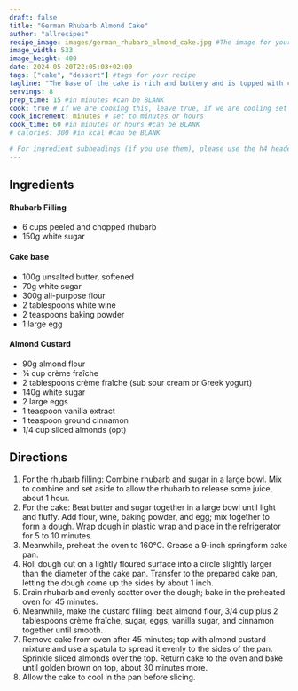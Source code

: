 ```yaml
---
draft: false
title: "German Rhubarb Almond Cake"
author: "allrecipes"
recipe_image: images/german_rhubarb_almond_cake.jpg #The image for your recipe
image_width: 533
image_height: 400
date: 2024-05-20T22:05:03+02:00
tags: ["cake", "dessert"] #tags for your recipe
tagline: "The base of the cake is rich and buttery and is topped with chopped rhubarb and a decadent baked almond custard."
servings: 8
prep_time: 15 #in minutes #can be BLANK
cook: true # If we are cooking this, leave true, if we are cooling set to false
cook_increment: minutes # set to minutes or hours
cook_time: 60 #in minutes or hours #can be BLANK
# calories: 300 #in kcal #can be BLANK

# For ingredient subheadings (if you use them), please use the h4 header.  For print view I have those elements targeted
---
```



## Ingredients

#### Rhubarb Filling
- 6 cups peeled and chopped rhubarb
- 150g white sugar

#### Cake base
- 100g unsalted butter, softened
- 70g white sugar
- 300g all-purpose flour
- 2 tablespoons white wine
- 2 teaspoons baking powder
- 1 large egg

#### Almond Custard
- 90g almond flour
- ¾ cup crème fraîche
- 2 tablespoons crème fraîche (sub sour cream or Greek yogurt)
- 140g white sugar
- 2 large eggs
- 1 teaspoon vanilla extract
- 1 teaspoon ground cinnamon
- 1/4 cup sliced almonds (opt)

## Directions

1. For the rhubarb filling: Combine rhubarb and sugar in a large bowl. Mix to combine and set aside to allow the rhubarb to release some juice, about 1 hour.
2. For the cake: Beat butter and sugar together in a large bowl until light and fluffy. Add flour, wine, baking powder, and egg; mix together to form a dough. Wrap dough in plastic wrap and place in the refrigerator for 5 to 10 minutes.
3. Meanwhile, preheat the oven to 160°C. Grease a 9-inch springform cake pan.
4. Roll dough out on a lightly floured surface into a circle slightly larger than the diameter of the cake pan. Transfer to the prepared cake pan, letting the dough come up the sides by about 1 inch.
5. Drain rhubarb and evenly scatter over the dough; bake in the preheated oven for 45 minutes.
6. Meanwhile, make the custard filling: beat almond flour, 3/4 cup plus 2 tablespoons crème fraîche, sugar, eggs, vanilla sugar, and cinnamon together until smooth.
7. Remove cake from oven after 45 minutes; top with almond custard mixture and use a spatula to spread it evenly to the sides of the pan.  Sprinkle sliced almonds over the top. Return cake to the oven and bake until golden brown on top, about 30 minutes more.
8. Allow the cake to cool in the pan before slicing.